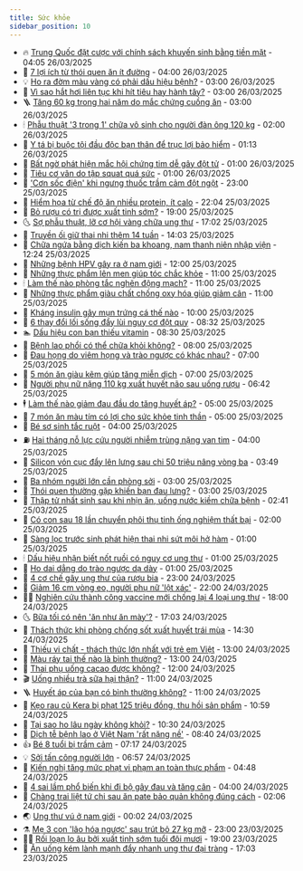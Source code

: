 ```yaml
---
title: Sức khỏe
sidebar_position: 10
---
```


<!-- vnexpress-suc-khoe:START -->
- 🔥 [Trung Quốc đặt cược với chính sách khuyến sinh bằng tiền mặt](https://vnexpress.net/trung-quoc-dat-cuoc-voi-chinh-sach-khuyen-sinh-bang-tien-mat-4866005.html) - 04:05 26/03/2025
- 🥰 [7 lợi ích từ thói quen ăn ít đường](https://vnexpress.net/7-loi-ich-tu-thoi-quen-an-it-duong-4865903.html) - 04:00 26/03/2025
- 💡 [Ho ra đờm màu vàng có phải dấu hiệu bệnh?](https://vnexpress.net/ho-ra-dom-mau-vang-co-phai-dau-hieu-benh-4865965.html) - 03:00 26/03/2025
- 🤗 [Vì sao hắt hơi liên tục khi hít tiêu hay hành tây?](https://vnexpress.net/vi-sao-hat-hoi-lien-tuc-khi-hit-tieu-hay-hanh-tay-4865952.html) - 03:00 26/03/2025
- 🪜 [Tăng 60 kg trong hai năm do mắc chứng cuồng ăn](https://vnexpress.net/tang-60-kg-trong-hai-nam-do-mac-chung-cuong-an-4865900.html) - 03:00 26/03/2025
- 🕯 [Phẫu thuật &#39;3 trong 1&#39; chữa vô sinh cho người đàn ông 120 kg](https://vnexpress.net/phau-thuat-3-trong-1-chua-vo-sinh-cho-nguoi-dan-ong-120-kg-4865809.html) - 02:00 26/03/2025
- 🤭 [Y tá bị buộc tội đầu độc bạn thân để trục lợi bảo hiểm](https://vnexpress.net/y-ta-bi-buoc-toi-dau-doc-ban-than-de-truc-loi-bao-hiem-4865345.html) - 01:13 26/03/2025
- 👀 [Bất ngờ phát hiện mắc hội chứng tim dễ gây đột tử](https://vnexpress.net/bat-ngo-phat-hien-mac-hoi-chung-tim-de-gay-dot-tu-4865841.html) - 01:00 26/03/2025
- 🌋 [Tiêu cơ vân do tập squat quá sức](https://vnexpress.net/tieu-co-van-do-tap-squat-qua-suc-4865721.html) - 01:00 26/03/2025
- 🫶 [&#39;Cơn sốc điện&#39; khi ngưng thuốc trầm cảm đột ngột](https://vnexpress.net/con-soc-dien-khi-ngung-thuoc-tram-cam-dot-ngot-4864993.html) - 23:00 25/03/2025
- 🦆 [Hiểm họa từ chế độ ăn nhiều protein, ít calo](https://vnexpress.net/hiem-hoa-tu-che-do-an-nhieu-protein-it-calo-4865314.html) - 22:04 25/03/2025
- 🚀 [Bỏ rượu có trị được xuất tinh sớm?](https://vnexpress.net/bo-ruou-co-tri-duoc-xuat-tinh-som-4864888.html) - 19:00 25/03/2025
- 🌜 [Sợ phẫu thuật, lỡ cơ hội vàng chữa ung thư](https://vnexpress.net/so-phau-thuat-lo-co-hoi-vang-chua-ung-thu-4863855.html) - 17:02 25/03/2025
- 🧰 [Truyền ối giữ thai nhi thêm 14 tuần](https://vnexpress.net/truyen-oi-giu-thai-nhi-them-14-tuan-4865547.html) - 14:03 25/03/2025
- 💫 [Chữa ngứa bằng dịch kiến ba khoang, nam thanh niên nhập viện](https://vnexpress.net/chua-ngua-bang-dich-kien-ba-khoang-nam-thanh-nien-nhap-vien-4865746.html) - 12:24 25/03/2025
- 🌝 [Những bệnh HPV gây ra ở nam giới](https://vnexpress.net/nhung-benh-hpv-gay-ra-o-nam-gioi-4865772.html) - 12:00 25/03/2025
- 🗽 [Những thực phẩm lên men giúp tóc chắc khỏe](https://vnexpress.net/nhung-thuc-pham-len-men-giup-toc-chac-khoe-4865722.html) - 11:00 25/03/2025
- 🕯 [Làm thế nào phòng tắc nghẽn động mạch?](https://vnexpress.net/lam-the-nao-phong-tac-nghen-dong-mach-4865510.html) - 11:00 25/03/2025
- 🦅 [Những thực phẩm giàu chất chống oxy hóa giúp giảm cân](https://vnexpress.net/nhung-thuc-pham-giau-chat-chong-oxy-hoa-giup-giam-can-4865509.html) - 11:00 25/03/2025
- 🦆 [Kháng insulin gây mụn trứng cá thế nào](https://vnexpress.net/khang-insulin-gay-mun-trung-ca-the-nao-4865724.html) - 10:00 25/03/2025
- 🎊 [6 thay đổi lối sống đẩy lùi nguy cơ đột quỵ](https://vnexpress.net/6-thay-doi-loi-song-day-lui-nguy-co-dot-quy-4865530.html) - 08:32 25/03/2025
- 🏊 [Dấu hiệu con bạn thiếu vitamin](https://vnexpress.net/dau-hieu-con-ban-thieu-vitamin-4865688.html) - 08:30 25/03/2025
- 📝 [Bệnh lao phổi có thể chữa khỏi không?](https://vnexpress.net/benh-lao-phoi-co-the-chua-khoi-khong-4865645.html) - 08:00 25/03/2025
- 💯 [Đau họng do viêm họng và trào ngược có khác nhau?](https://vnexpress.net/dau-hong-do-viem-hong-va-trao-nguoc-co-khac-nhau-4865609.html) - 07:00 25/03/2025
- 🌊 [5 món ăn giàu kẽm giúp tăng miễn dịch](https://vnexpress.net/5-mon-an-giau-kem-giup-tang-mien-dich-4865564.html) - 07:00 25/03/2025
- 🚀 [Người phụ nữ nặng 110 kg xuất huyết não sau uống rượu](https://vnexpress.net/nguoi-phu-nu-110-kg-xuat-huyet-nao-sau-uong-ruou-4865594.html) - 06:42 25/03/2025
- 🕴 [Làm thế nào giảm đau đầu do tăng huyết áp?](https://vnexpress.net/lam-the-nao-giam-dau-dau-do-tang-huyet-ap-4865487.html) - 05:00 25/03/2025
- 🗽 [7 món ăn màu tím có lợi cho sức khỏe tinh thần](https://vnexpress.net/7-mon-an-mau-tim-co-loi-cho-suc-khoe-tinh-than-4865474.html) - 05:00 25/03/2025
- 🎡 [Bé sơ sinh tắc ruột](https://vnexpress.net/be-so-sinh-tac-ruot-4865383.html) - 04:00 25/03/2025
- ⛽️ [Hai tháng nỗ lực cứu người nhiễm trùng nặng van tim](https://vnexpress.net/hai-thang-no-luc-cuu-nguoi-nhiem-trung-nang-van-tim-4864905.html) - 04:00 25/03/2025
- 🦆 [Silicon vón cục đẩy lên lưng sau chi 50 triệu nâng vòng ba](https://vnexpress.net/silicon-von-cuc-day-len-lung-sau-chi-50-trieu-nang-vong-ba-4865444.html) - 03:49 25/03/2025
- 🤩 [Ba nhóm người lớn cần phòng sởi](https://vnexpress.net/ba-nhom-nguoi-lon-can-phong-soi-4865507.html) - 03:00 25/03/2025
- 🦒 [Thói quen thường gặp khiến bạn đau lưng?](https://vnexpress.net/thoi-quen-thuong-gap-khien-ban-dau-lung-4865482.html) - 03:00 25/03/2025
- 💫 [Thập tử nhất sinh sau khi nhịn ăn, uống nước kiềm chữa bệnh](https://vnexpress.net/thap-tu-nhat-sinh-sau-khi-nhin-an-uong-nuoc-kiem-chua-benh-4865455.html) - 02:41 25/03/2025
- 🐘 [Có con sau 18 lần chuyển phôi thụ tinh ống nghiệm thất bại](https://vnexpress.net/co-con-sau-18-lan-chuyen-phoi-thu-tinh-ong-nghiem-that-bai-4865347.html) - 02:00 25/03/2025
- 🚀 [Sàng lọc trước sinh phát hiện thai nhi sứt môi hở hàm](https://vnexpress.net/sang-loc-truoc-sinh-phat-hien-thai-nhi-sut-moi-ho-ham-4865378.html) - 01:00 25/03/2025
- 🕯 [Dấu hiệu nhận biết nốt ruồi có nguy cơ ung thư](https://vnexpress.net/dau-hieu-nhan-biet-not-ruoi-co-nguy-co-ung-thu-4865300.html) - 01:00 25/03/2025
- 🦏 [Ho dai dẳng do trào ngược dạ dày](https://vnexpress.net/ho-dai-dang-do-trao-nguoc-da-day-4865299.html) - 01:00 25/03/2025
- 🦄 [4 cơ chế gây ung thư của rượu bia](https://vnexpress.net/4-co-che-gay-ung-thu-cua-ruou-bia-4865332.html) - 23:00 24/03/2025
- 🦒 [Giảm 16 cm vòng eo, người phụ nữ &#39;lột xác&#39;](https://vnexpress.net/giam-16-cm-vong-eo-nguoi-phu-nu-lot-xac-4864021.html) - 22:00 24/03/2025
- 👨‍🏫 [Nghiên cứu thành công vaccine mới chống lại 4 loại ung thư](https://vnexpress.net/nghien-cuu-thanh-cong-vaccine-moi-chong-lai-4-loai-ung-thu-4865380.html) - 18:00 24/03/2025
- 🌜 [Bữa tối có nên &#39;ăn như ăn mày&#39;?](https://vnexpress.net/bua-toi-co-nen-an-nhu-an-may-4865216.html) - 17:03 24/03/2025
- 🚀 [Thách thức khi phòng chống sốt xuất huyết trái mùa](https://vnexpress.net/thach-thuc-khi-phong-chong-sot-xuat-huyet-trai-mua-4865368.html) - 14:30 24/03/2025
- 💃 [Thiếu vi chất - thách thức lớn nhất với trẻ em Việt](https://vnexpress.net/thieu-vi-chat-thach-thuc-lon-nhat-voi-tre-em-viet-4865346.html) - 13:00 24/03/2025
- 💯 [Màu ráy tai thế nào là bình thường?](https://vnexpress.net/mau-ray-tai-the-nao-la-binh-thuong-4865292.html) - 13:00 24/03/2025
- 🤔 [Thai phụ uống cacao được không?](https://vnexpress.net/thai-phu-uong-cacao-duoc-khong-4865277.html) - 12:00 24/03/2025
- 🎬 [Uống nhiều trà sữa hại thận?](https://vnexpress.net/uong-nhieu-tra-sua-hai-than-4865228.html) - 11:00 24/03/2025
- 🪜 [Huyết áp của bạn có bình thường không?](https://vnexpress.net/huyet-ap-cua-ban-co-binh-thuong-khong-4865191.html) - 11:00 24/03/2025
- 🦣 [Kẹo rau củ Kera bị phạt 125 triệu đồng, thu hồi sản phẩm](https://vnexpress.net/keo-rau-cu-kera-bi-phat-125-trieu-dong-thu-hoi-san-pham-4865313.html) - 10:59 24/03/2025
- 🧐 [Tại sao ho lâu ngày không khỏi?](https://vnexpress.net/tai-sao-ho-lau-ngay-khong-khoi-4865162.html) - 10:30 24/03/2025
- 🤡 [Dịch tễ bệnh lao ở Việt Nam &#39;rất nặng nề&#39;](https://vnexpress.net/dich-te-benh-lao-o-viet-nam-rat-nang-ne-4865119.html) - 08:40 24/03/2025
- 👍 [Bé 8 tuổi bị trầm cảm](https://vnexpress.net/be-8-tuoi-bi-tram-cam-4860662.html) - 07:17 24/03/2025
- 💡 [Sởi tấn công người lớn](https://vnexpress.net/soi-tan-cong-nguoi-lon-4865133.html) - 06:57 24/03/2025
- 💯 [Kiến nghị tăng mức phạt vi phạm an toàn thực phẩm](https://vnexpress.net/kien-nghi-tang-muc-phat-vi-pham-an-toan-thuc-pham-4865100.html) - 04:48 24/03/2025
- 🧠 [4 sai lầm phổ biến khi đi bộ gây đau và tăng cân](https://vnexpress.net/4-sai-lam-pho-bien-khi-di-bo-gay-dau-va-tang-can-4864895.html) - 04:00 24/03/2025
- 🎡 [Chàng trai liệt tứ chi sau ăn pate bảo quản không đúng cách](https://vnexpress.net/chang-trai-liet-tu-chi-sau-an-pate-bao-quan-khong-dung-cach-4864971.html) - 02:06 24/03/2025
- 🌏 [Ung thư vú ở nam giới](https://vnexpress.net/ung-thu-vu-o-nam-gioi-4863621.html) - 00:02 24/03/2025
- ⚗️ [Mẹ 3 con &#39;lão hóa ngược&#39; sau trút bỏ 27 kg mỡ](https://vnexpress.net/me-3-con-lao-hoa-nguoc-sau-trut-bo-27-kg-mo-4864134.html) - 23:00 23/03/2025
- 👨‍🏫 [Rối loạn lo âu bởi xuất tinh sớm tuổi đôi mươi](https://vnexpress.net/roi-loan-lo-au-boi-xuat-tinh-som-tuoi-doi-muoi-4863002.html) - 19:00 23/03/2025
- 🤖 [Ăn uống kém lành mạnh đẩy nhanh ung thư đại tràng](https://vnexpress.net/an-uong-kem-lanh-manh-day-nhanh-ung-thu-dai-trang-4863063.html) - 17:03 23/03/2025<!-- vnexpress-suc-khoe:END -->
